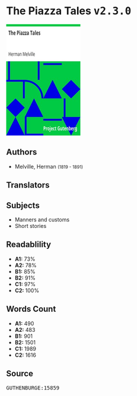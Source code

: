 # The Piazza Tales <kbd>v2.3.0</kbd>

![](./cover.medium.jpg "")

## Authors


 - Melville, Herman <small>(1819 - 1891)</small>

## Translators



## Subjects


 - Manners and customs
 - Short stories

## Readablility


 - **A1:** 73%
 - **A2:** 78%
 - **B1:** 85%
 - **B2:** 91%
 - **C1:** 97%
 - **C2:** 100%

## Words Count


 - **A1:** 490
 - **A2:** 483
 - **B1:** 901
 - **B2:** 1501
 - **C1:** 1989
 - **C2:** 1616

## Source


<kbd>GUTHENBURGE:15859</kbd>
